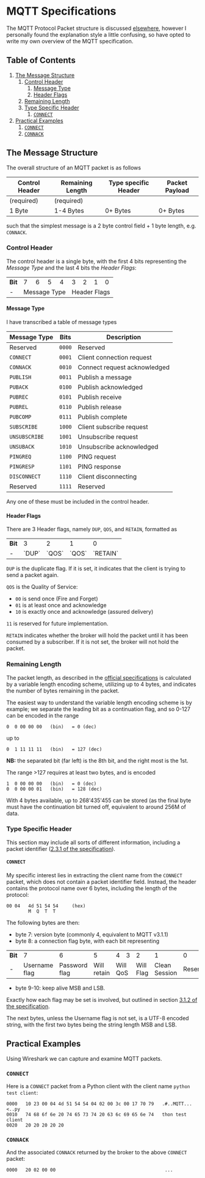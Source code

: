 # MQTT Specifications
The MQTT Protocol Packet structure is discussed [elsewhere](http://www.steves-internet-guide.com/mqtt-protocol-messages-overview/), however I personally found the explanation style a little confusing, so have opted to write my own overview of the MQTT specification.

<!--BEGIN TOC-->
## Table of Contents
1. [The Message Structure](#the-message-structure)
    1. [Control Header](#control-header)
        1. [Message Type](#message-type)
        2. [Header Flags](#header-flags)
    2. [Remaining Length](#remaining-length)
    3. [Type Specific Header](#type-specific-header)
        1. [`CONNECT`](#connect)
2. [Practical Examples](#practical-examples)
    1. [`CONNECT`](#connect)
    2. [`CONNACK`](#connack)

<!--END TOC-->


## The Message Structure
The overall structure of an MQTT packet is as follows

| Control Header | Remaining Length | Type specific Header | Packet Payload |
|-|-|-|-|
| (required) | (required) |  |  |
| 1 Byte | 1-4 Bytes | 0+ Bytes | 0+ Bytes |

such that the simplest message is a 2 byte control field + 1 byte length, e.g. `CONNACK`.

### Control Header
The control header is a single byte, with the first 4 bits representing the *Message Type* and the last 4 bits the *Header Flags*:

<table>
  <tr>
  	<td><b>Bit</b></td>
  	<td>7</td>
    <td>6</td>
    <td>5</td>
    <td>4</td>
    <td>3</td>
    <td>2</td>
    <td>1</td>
    <td>0</td>
  </tr>
  <tr>
  	<td>-</td>
    <td colspan="4">Message Type</td>
    <td colspan="4">Header Flags</td>
  </tr>
</table>

#### Message Type
I have transcribed a table of message types

| Message Type | Bits | Description |
|-|-|-|
| Reserved | `0000` | Reserved |
| `CONNECT` | `0001` | Client connection request |
| `CONNACK` | `0010` | Connect request acknowledged |
| `PUBLISH` | `0011` | Publish a message |
| `PUBACK` | `0100` | Publish acknowledged |
| `PUBREC` | `0101` | Publish receive |
| `PUBREL` | `0110` | Publish release |
| `PUBCOMP` | `0111` | Publish complete |
| `SUBSCRIBE` | `1000` | Client subscribe request |
| `UNSUBSCRIBE` | `1001` | Unsubscribe request |
| `UNSUBACK` | `1010` | Unsubscribe acknowledged |
| `PINGREQ` | `1100` | PING request |
| `PINGRESP` | `1101` | PING response |
| `DISCONNECT` | `1110` | Client disconnecting |
| Reserved | `1111` | Reserved |

Any one of these must be included in the control header.

#### Header Flags
There are 3 Header flags, namely `DUP`, `QOS`, and `RETAIN`, formatted as
<table>
  <tr>
  	<td><b>Bit</b></td>
    <td>3</td>
    <td>2</td>
    <td>1</td>
    <td>0</td>
  </tr>
  <tr>
  	<td>-</td>
    <td>`DUP`</td>
    <td>`QOS`</td>
    <td>`QOS`</td>
    <td>`RETAIN`</td>
  </tr>
</table>

`DUP` is the duplicate flag. If it is set, it indicates that the client is trying to send a packet again.

`QOS` is the Quality of Service: 

- `00` is send once (Fire and Forget)
- `01` is at least once and acknowledge 
- `10` is exactly once and acknowledge (assured delivery) 

`11` is reserved for future implementation.

`RETAIN` indicates whether the broker will hold the packet until it has been consumed by a subscriber. If it is not set, the broker will not hold the packet.

### Remaining Length
The packet length, as described in the [official specifications](http://docs.oasis-open.org/mqtt/mqtt/v3.1.1/os/mqtt-v3.1.1-os.pdf) is calculated by a variable length encoding scheme, utilizing up to 4 bytes, and indicates the number of bytes remaining in the packet.

The easiest way to understand the variable length encoding scheme is by example; we separate the leading bit as a continuation flag, and so 0-127 can be encoded in the range
```
0  0 00 00 00	(bin)	= 0 (dec)
```
up to
```
0  1 11 11 11	(bin)   = 127 (dec)
```
**NB:** the separated bit (far left) is the 8th bit, and the right most is the 1st.

The range >127 requires at least two bytes, and is encoded
```
1  0 00 00 00	(bin)   = 0 (dec)
0  0 00 00 01	(bin)	= 128 (dec)
```

With 4 bytes available, up to 268'435'455 can be stored (as the final byte must have the continuation bit turned off, equivalent to around 256M of data.

### Type Specific Header
This section may include all sorts of different information, including a packet identifier ([2.3.1 of the specification](http://docs.oasis-open.org/mqtt/mqtt/v3.1.1/os/mqtt-v3.1.1-os.pdf)). 

#### `CONNECT`
My specific interest lies in extracting the client name from the `CONNECT` packet, which does not contain a packet identifier field. Instead, the header contains the protocol name over 6 bytes, including the length of the protocol:
```
00 04   4d 51 54 54		(hex)
		M  Q  T  T 
```
The following bytes are then:

- byte 7: version byte (commonly 4, equivalent to MQTT v3.1.1)
- byte 8: a connection flag byte, with each bit representing

<table>
  <tr>
  	<td><b>Bit</b></td>
  	<td>7</td>
    <td>6</td>
    <td>5</td>
    <td>4</td>
    <td>3</td>
    <td>2</td>
    <td>1</td>
    <td>0</td>
  </tr>
  <tr>
  	<td>-</td>
  	<td>Username flag</td>
  	<td>Password flag</td>
  	<td>Will retain</td>
  	<td colspan="2">Will QoS</td>
  	<td>Will Flag</td>
  	<td>Clean Session</td>
  	<td>Reserved</td>
  </tr>
</table>

- byte 9-10: keep alive MSB and LSB.

Exactly how each flag may be set is involved, but outlined in section [3.1.2 of the specification](http://docs.oasis-open.org/mqtt/mqtt/v3.1.1/os/mqtt-v3.1.1-os.pdf).

The next bytes, unless the Username flag is not set, is a UTF-8 encoded string, with the first two bytes being the string length MSB and LSB.


## Practical Examples
Using Wireshark we can capture and examine MQTT packets.

### `CONNECT`
Here is a `CONNECT` packet from a Python client with the client name `python test client`:
```
0000   10 23 00 04 4d 51 54 54 04 02 00 3c 00 17 70 79   .#..MQTT...<..py
0010   74 68 6f 6e 20 74 65 73 74 20 63 6c 69 65 6e 74   thon test client
0020   20 20 20 20 20                                         
```

### `CONNACK`
And the associated `CONNACK` returned by the broker to the above `CONNECT` packet:
```
0000   20 02 00 00                                        ...
```